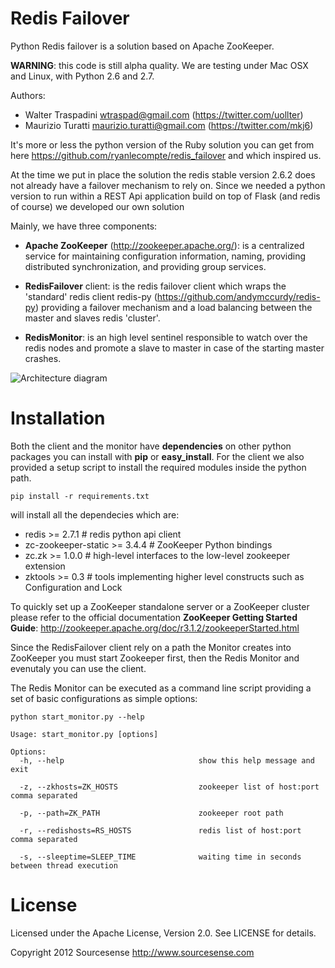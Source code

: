 Redis Failover
==============

Python Redis failover is a solution based on Apache ZooKeeper.

__WARNING__: this code is still alpha quality. We are testing under Mac OSX and Linux, with Python 2.6 and 2.7.

Authors:
* Walter Traspadini <wtraspad@gmail.com> (https://twitter.com/uollter)
* Maurizio Turatti <maurizio.turatti@gmail.com> (https://twitter.com/mkj6)

It's more or less the python version of the Ruby solution you can get from here 
https://github.com/ryanlecompte/redis_failover and which inspired us.

At the time we put in place the solution the redis stable version 2.6.2 does not already have a failover mechanism 
to rely on. Since we needed a python version to run within a REST Api application build on top of Flask 
(and redis of course) we developed our own solution


Mainly, we have three components:

* **Apache ZooKeeper** (http://zookeeper.apache.org/): is a centralized service for maintaining configuration information, 
naming, providing distributed synchronization, and providing group services.

* **RedisFailover** client: is the redis failover client which wraps the 'standard' redis client redis-py 
(https://github.com/andymccurdy/redis-py) providing a failover mechanism and a load balancing between the master 
and slaves redis 'cluster'.

* **RedisMonitor**: is an high level sentinel responsible to watch over the redis nodes and promote a slave to master in case
of the starting master crashes.

![Architecture diagram](https://github.com/uolter/redis_failover/raw/master/misc/RedisFailover.png)

Installation
============

Both the client and the monitor have **dependencies** on other python packages you can install with **pip** or 
**easy_install**. For the client we also provided a setup script to install the required modules inside the python path.


`pip install -r requirements.txt`

will install all the dependecies which are:

* redis >= 2.7.1                  # redis python api client              
* zc-zookeeper-static >= 3.4.4    # ZooKeeper Python bindings             
* zc.zk >= 1.0.0                  # high-level interfaces to the low-level zookeeper extension
* zktools >= 0.3                  # tools implementing higher level constructs such as Configuration and Lock

To quickly set up a ZooKeeper standalone server or a ZooKeeper cluster please refer to the official documentation 
**ZooKeeper Getting Started Guide**: http://zookeeper.apache.org/doc/r3.1.2/zookeeperStarted.html

Since the RedisFailover client rely on a path the Monitor creates into ZooKeeper you must start Zookeeper first, then the
Redis Monitor and evenutaly you can use the client.

The Redis Monitor can be executed as a command line script providing a set of basic configurations as simple options:

    python start_monitor.py --help

    Usage: start_monitor.py [options]

    Options:
      -h, --help                              show this help message and exit

      -z, --zkhosts=ZK_HOSTS                  zookeeper list of host:port comma separated

      -p, --path=ZK_PATH                      zookeeper root path

      -r, --redishosts=RS_HOSTS               redis list of host:port comma separated

      -s, --sleeptime=SLEEP_TIME              waiting time in seconds between thread execution


License
=======

Licensed under the Apache License, Version 2.0. See LICENSE for details.

Copyright 2012 Sourcesense http://www.sourcesense.com



